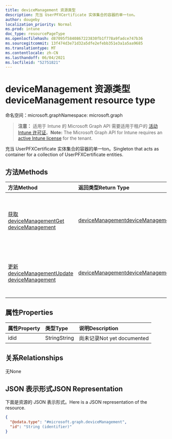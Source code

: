```yaml
---
title: deviceManagement 资源类型
description: 充当 UserPFXCertificate 实体集合的容器的单一ton。
author: dougeby
localization_priority: Normal
ms.prod: intune
doc_type: resourcePageType
ms.openlocfilehash: d87095f5840867223830fb1f778a9fadce747b36
ms.sourcegitcommit: 13f474d3e71d32a5dfe2efebb351e3a1a5aa9685
ms.translationtype: MT
ms.contentlocale: zh-CN
ms.lasthandoff: 06/04/2021
ms.locfileid: "52751821"
---
```

# <a name="devicemanagement-resource-type"></a><span data-ttu-id="22c09-103">deviceManagement 资源类型</span><span class="sxs-lookup"><span data-stu-id="22c09-103">deviceManagement resource type</span></span>

<span data-ttu-id="22c09-104">命名空间：microsoft.graph</span><span class="sxs-lookup"><span data-stu-id="22c09-104">Namespace: microsoft.graph</span></span>

> <span data-ttu-id="22c09-105">**注意：** 适用于 Intune 的 Microsoft Graph API 需要适用于租户的 [活动 Intune 许可证](https://go.microsoft.com/fwlink/?linkid=839381)。</span><span class="sxs-lookup"><span data-stu-id="22c09-105">**Note:** The Microsoft Graph API for Intune requires an [active Intune license](https://go.microsoft.com/fwlink/?linkid=839381) for the tenant.</span></span>

<span data-ttu-id="22c09-106">充当 UserPFXCertificate 实体集合的容器的单一ton。</span><span class="sxs-lookup"><span data-stu-id="22c09-106">Singleton that acts as container for a collection of UserPFXCertificate entities.</span></span>

## <a name="methods"></a><span data-ttu-id="22c09-107">方法</span><span class="sxs-lookup"><span data-stu-id="22c09-107">Methods</span></span>
|<span data-ttu-id="22c09-108">方法</span><span class="sxs-lookup"><span data-stu-id="22c09-108">Method</span></span>|<span data-ttu-id="22c09-109">返回类型</span><span class="sxs-lookup"><span data-stu-id="22c09-109">Return Type</span></span>|<span data-ttu-id="22c09-110">说明</span><span class="sxs-lookup"><span data-stu-id="22c09-110">Description</span></span>|
|:---|:---|:---|
|[<span data-ttu-id="22c09-111">获取 deviceManagement</span><span class="sxs-lookup"><span data-stu-id="22c09-111">Get deviceManagement</span></span>](../api/intune-raimportcerts-devicemanagement-get.md)|[<span data-ttu-id="22c09-112">deviceManagement</span><span class="sxs-lookup"><span data-stu-id="22c09-112">deviceManagement</span></span>](../resources/intune-raimportcerts-devicemanagement.md)|<span data-ttu-id="22c09-113">读取 [deviceManagement](../resources/intune-raimportcerts-devicemanagement.md) 对象的属性和关系。</span><span class="sxs-lookup"><span data-stu-id="22c09-113">Read properties and relationships of the [deviceManagement](../resources/intune-raimportcerts-devicemanagement.md) object.</span></span>|
|[<span data-ttu-id="22c09-114">更新 deviceManagement</span><span class="sxs-lookup"><span data-stu-id="22c09-114">Update deviceManagement</span></span>](../api/intune-raimportcerts-devicemanagement-update.md)|[<span data-ttu-id="22c09-115">deviceManagement</span><span class="sxs-lookup"><span data-stu-id="22c09-115">deviceManagement</span></span>](../resources/intune-raimportcerts-devicemanagement.md)|<span data-ttu-id="22c09-116">更新 [deviceManagement](../resources/intune-raimportcerts-devicemanagement.md) 对象的属性。</span><span class="sxs-lookup"><span data-stu-id="22c09-116">Update the properties of a [deviceManagement](../resources/intune-raimportcerts-devicemanagement.md) object.</span></span>|

## <a name="properties"></a><span data-ttu-id="22c09-117">属性</span><span class="sxs-lookup"><span data-stu-id="22c09-117">Properties</span></span>
|<span data-ttu-id="22c09-118">属性</span><span class="sxs-lookup"><span data-stu-id="22c09-118">Property</span></span>|<span data-ttu-id="22c09-119">类型</span><span class="sxs-lookup"><span data-stu-id="22c09-119">Type</span></span>|<span data-ttu-id="22c09-120">说明</span><span class="sxs-lookup"><span data-stu-id="22c09-120">Description</span></span>|
|:---|:---|:---|
|<span data-ttu-id="22c09-121">id</span><span class="sxs-lookup"><span data-stu-id="22c09-121">id</span></span>|<span data-ttu-id="22c09-122">String</span><span class="sxs-lookup"><span data-stu-id="22c09-122">String</span></span>|<span data-ttu-id="22c09-123">尚未记录</span><span class="sxs-lookup"><span data-stu-id="22c09-123">Not yet documented</span></span>|

## <a name="relationships"></a><span data-ttu-id="22c09-124">关系</span><span class="sxs-lookup"><span data-stu-id="22c09-124">Relationships</span></span>
<span data-ttu-id="22c09-125">无</span><span class="sxs-lookup"><span data-stu-id="22c09-125">None</span></span>

## <a name="json-representation"></a><span data-ttu-id="22c09-126">JSON 表示形式</span><span class="sxs-lookup"><span data-stu-id="22c09-126">JSON Representation</span></span>
<span data-ttu-id="22c09-127">下面是资源的 JSON 表示形式。</span><span class="sxs-lookup"><span data-stu-id="22c09-127">Here is a JSON representation of the resource.</span></span>
<!-- {
  "blockType": "resource",
  "keyProperty": "id",
  "@odata.type": "microsoft.graph.deviceManagement"
}
-->
``` json
{
  "@odata.type": "#microsoft.graph.deviceManagement",
  "id": "String (identifier)"
}
```




